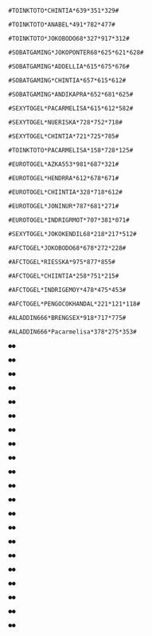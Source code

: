 ```
#TOINKTOTO*CHINTIA*639*351*329#
```

```
#TOINKTOTO*ANABEL*491*782*477#
```

```
#TOINKTOTO*JOKOBODO68*327*917*312#
```

```
#SOBATGAMING*JOKOPONTER68*625*621*628#
```

```
#SOBATGAMING*ADDELLIA*615*675*676#
```

```
#SOBATGAMING*CHINTIA*657*615*612#
```

```
#SOBATGAMING*ANDIKAPRA*652*681*625#
```

```
#SEXYTOGEL*PACARMELISA*615*612*582#
```

```
#SEXYTOGEL*NUERISKA*728*752*718#
```

```
#SEXYTOGEL*CHINTIA*721*725*785#
```

```
#TOINKTOTO*PACARMELISA*158*728*125#
```

```
#EUROTOGEL*AZKA553*981*687*321#
```

```
#EUROTOGEL*HENDRRA*612*678*671#
```

```
#EUROTOGEL*CHIINTIA*328*718*612#
```

```
#EUROTOGEL*JONINUR*787*681*271#
```

```
#EUROTOGEL*INDRIGRMOT*707*381*071#
```

```
#SEXYTOGEL*JOKOKENDIL68*218*217*512#
```

```
#AFCTOGEL*JOKOBODO68*678*272*228#
```

```
#AFCTOGEL*RIESSKA*975*877*855#
```

```
#AFCTOGEL*CHIINTIA*258*751*215#
```
```
#AFCTOGEL*INDRIGEMOY*478*475*453# 
```

```
#AFCTOGEL*PENGOCOKHANDAL*221*121*118#
```

```
#ALADDIN666*BRENGSEX*918*717*775#
```

```
#ALADDIN666*Pacarmelisa*378*275*353# 
```

```
●●
```

```
●●
```

```
●●
```

```
●●
```

```
●●
```

```
●●
```

```
●●
```

```
●●
```

```
●●
```

```
●●
```

```
●●
```

```
●●
```

```
●●
```

```
●●
```

```
●●
```

```
●●
```

```
●●
```

```
●●
```

```
●●
```

```
●●
```

```
●●
```

